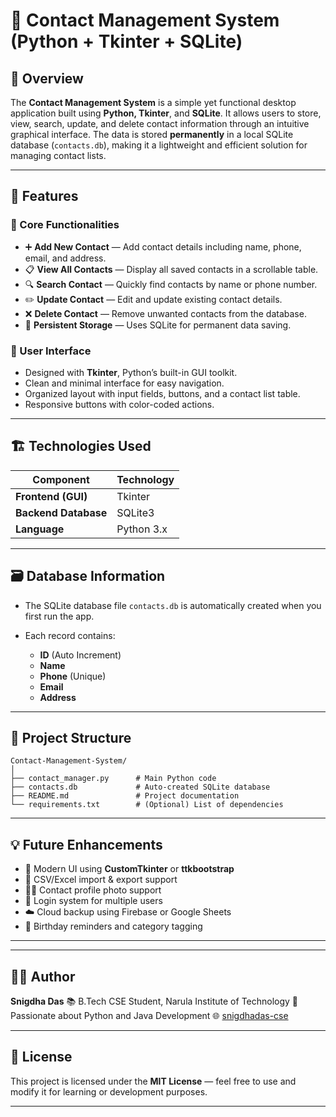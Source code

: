 
# 📇 Contact Management System (Python + Tkinter + SQLite)

## 🧩 Overview

The **Contact Management System** is a simple yet functional desktop application built using **Python, Tkinter**, and **SQLite**.
It allows users to store, view, search, update, and delete contact information through an intuitive graphical interface.
The data is stored **permanently** in a local SQLite database (`contacts.db`), making it a lightweight and efficient solution for managing contact lists.

---

## 🚀 Features

### 🧠 Core Functionalities

* ➕ **Add New Contact** — Add contact details including name, phone, email, and address.
* 📋 **View All Contacts** — Display all saved contacts in a scrollable table.
* 🔍 **Search Contact** — Quickly find contacts by name or phone number.
* ✏️ **Update Contact** — Edit and update existing contact details.
* ❌ **Delete Contact** — Remove unwanted contacts from the database.
* 💾 **Persistent Storage** — Uses SQLite for permanent data saving.

### 🎨 User Interface

* Designed with **Tkinter**, Python’s built-in GUI toolkit.
* Clean and minimal interface for easy navigation.
* Organized layout with input fields, buttons, and a contact list table.
* Responsive buttons with color-coded actions.

---

## 🏗️ Technologies Used

| Component            | Technology |
| -------------------- | ---------- |
| **Frontend (GUI)**   | Tkinter    |
| **Backend Database** | SQLite3    |
| **Language**         | Python 3.x |

---


## 🗃️ Database Information

* The SQLite database file `contacts.db` is automatically created when you first run the app.
* Each record contains:

  * **ID** (Auto Increment)
  * **Name**
  * **Phone** (Unique)
  * **Email**
  * **Address**

---

## 📂 Project Structure

```
Contact-Management-System/
│
├── contact_manager.py      # Main Python code
├── contacts.db             # Auto-created SQLite database
├── README.md               # Project documentation
└── requirements.txt        # (Optional) List of dependencies
```

---

## 💡 Future Enhancements

* 🌈 Modern UI using **CustomTkinter** or **ttkbootstrap**
* 🧾 CSV/Excel import & export support
* 🧑‍💼 Contact profile photo support
* 🔐 Login system for multiple users
* ☁️ Cloud backup using Firebase or Google Sheets
* 🔔 Birthday reminders and category tagging

---

---

## 👩‍💻 Author

**Snigdha Das**
📚 B.Tech CSE Student, Narula Institute of Technology
💬 Passionate about Python and Java Development
🌐 [snigdhadas-cse](https://github.com//snigdhadas-cse)

---

## 🪪 License

This project is licensed under the **MIT License** — feel free to use and modify it for learning or development purposes.

---
